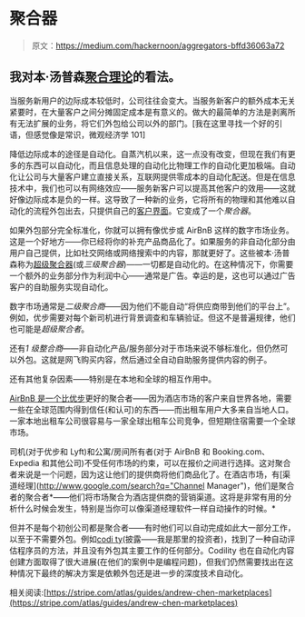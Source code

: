 # 聚合器

> 原文：<https://medium.com/hackernoon/aggregators-bffd36063a72>

## 我对本·汤普森[聚合理论](https://stratechery.com/2017/defining-aggregators/)的看法。

当服务新用户的边际成本较低时，公司往往会变大。当服务新客户的额外成本无关紧要时，在大量客户之间分摊固定成本是有意义的。做大的最简单的方法是剥离所有无法扩展的业务，将它们外包给公司以外的部门。[我在这里寻找一个好的引语，但感觉像是常识，微观经济学 101]

降低边际成本的途径是自动化。自蒸汽机以来，这一点没有改变，但现在我们有更多的东西可以自动化，而且信息处理的自动化比物理工作的自动化更加极端。自动化让公司与大量客户建立直接关系，互联网提供零成本的自动化配送。但是在信息技术中，我们也可以有网络效应——服务新客户可以提高其他客户的效用——这就好像边际成本是负的一样。这导致了一种新的业务，它将所有的物理和其他难以自动化的流程外包出去，只提供自己的[客户界面](https://techcrunch.com/2015/03/03/in-the-age-of-disintermediation-the-battle-is-all-for-the-customer-interface/)。它变成了一个*聚合器*。

如果外包部分完全标准化，你就可以拥有像优步或 AirBnB 这样的数字市场业务。这是一个好地方——你已经将你的补充产品商品化了。如果服务的非自动化部分由用户自己提供，比如社交网络或网络搜索中的内容，那就更好了。这些被本·汤普森称为[超级聚合器](https://stratechery.com/2017/the-super-aggregators-and-the-russians/)(或*三级聚合器*)——一切都是自动化的。在这种情况下，你需要一个额外的业务部分作为利润中心——通常是广告。幸运的是，这也可以通过广告客户的自助服务实现自动化。

数字市场通常是*二级聚合商*——因为他们不能自动“将供应商带到他们的平台上”。例如，优步需要对每个新司机进行背景调查和车辆验证。但这不是普遍规律，他们也可能是*超级聚合者*。

还有*1 级整合商*——非自动化产品/服务部分对于市场来说不够标准化，但仍然可以外包。这就是网飞购买内容，然后通过全自动自助服务提供内容的例子。

还有其他复杂因素——特别是在本地和全球的相互作用中。

[AirBnB 是一个比优步](https://thinkgrowth.org/uber-is-going-to-0-and-benchmark-knows-it-1566fb51b308)更好的聚合者——因为酒店市场的客户来自世界各地，需要一些在全球范围内得到信任(和认可)的东西——而出租车用户大多来自当地人口。一家本地出租车公司很容易与一家全球出租车公司竞争，但短期住宿需要一个全球市场。

司机(对于优步和 Lyft)和公寓/房间所有者(对于 AirBnB 和 Booking.com、Expedia 和其他公司)不受任何市场的约束，可以在报价之间进行选择。这对聚合者来说是一个问题，因为这让他们的提供商将他们商品化了。在酒店市场，有[渠道经理](http://www.google.com/search?q="Channel Manager")，他们是聚合者的聚合者*——他们将市场聚合为酒店提供商的营销渠道。这将是非常有用的分析什么时候会发生，特别是当你可以像渠道经理软件一样自动操作的时候。*

但并不是每个初创公司都是聚合者——有时他们可以自动完成如此大一部分工作，以至于不需要外包。例如[codi ty](https://www.codility.com/)(披露——我是那里的投资者)，找到了一种自动评估程序员的方法，并且没有外包其主要工作的任何部分。Codility 也在自动化内容创建方面取得了很大进展(在他们的案例中是编程问题)，但我们仍然需要找出在这种情况下最终的解决方案是依赖外包还是进一步的深度技术自动化。

相关阅读:[https://stripe.com/atlas/guides/andrew-chen-marketplaces](https://stripe.com/atlas/guides/andrew-chen-marketplaces)